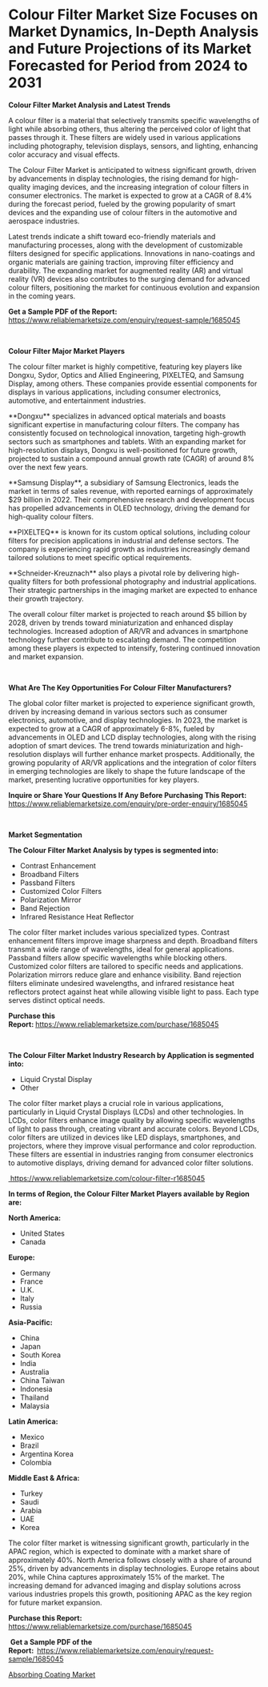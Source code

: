 <p><h1>Colour Filter Market Size Focuses on Market Dynamics, In-Depth Analysis and Future Projections of its Market Forecasted for Period from 2024 to 2031</h1></p><p><strong>Colour Filter Market Analysis and Latest Trends</strong></p>
<p><p>A colour filter is a material that selectively transmits specific wavelengths of light while absorbing others, thus altering the perceived color of light that passes through it. These filters are widely used in various applications including photography, television displays, sensors, and lighting, enhancing color accuracy and visual effects.</p><p>The Colour Filter Market is anticipated to witness significant growth, driven by advancements in display technologies, the rising demand for high-quality imaging devices, and the increasing integration of colour filters in consumer electronics. The market is expected to grow at a CAGR of 8.4% during the forecast period, fueled by the growing popularity of smart devices and the expanding use of colour filters in the automotive and aerospace industries.</p><p>Latest trends indicate a shift toward eco-friendly materials and manufacturing processes, along with the development of customizable filters designed for specific applications. Innovations in nano-coatings and organic materials are gaining traction, improving filter efficiency and durability. The expanding market for augmented reality (AR) and virtual reality (VR) devices also contributes to the surging demand for advanced colour filters, positioning the market for continuous evolution and expansion in the coming years.</p></p>
<p><strong>Get a Sample PDF of the Report:&nbsp;</strong> <a href="https://www.reliablemarketsize.com/enquiry/request-sample/1685045?utm_campaign=1952&utm_medium=2&utm_source=Github&utm_content=ia&utm_term=30122024&utm_id=colour-filter">https://www.reliablemarketsize.com/enquiry/request-sample/1685045</a></p>
<p>&nbsp;</p>
<p><strong>Colour Filter Major Market Players</strong></p>
<p><p>The colour filter market is highly competitive, featuring key players like Dongxu, Sydor, Optics and Allied Engineering, PIXELTEQ, and Samsung Display, among others. These companies provide essential components for displays in various applications, including consumer electronics, automotive, and entertainment industries.</p><p>**Dongxu** specializes in advanced optical materials and boasts significant expertise in manufacturing colour filters. The company has consistently focused on technological innovation, targeting high-growth sectors such as smartphones and tablets. With an expanding market for high-resolution displays, Dongxu is well-positioned for future growth, projected to sustain a compound annual growth rate (CAGR) of around 8% over the next few years.</p><p>**Samsung Display**, a subsidiary of Samsung Electronics, leads the market in terms of sales revenue, with reported earnings of approximately $29 billion in 2022. Their comprehensive research and development focus has propelled advancements in OLED technology, driving the demand for high-quality colour filters.</p><p>**PIXELTEQ** is known for its custom optical solutions, including colour filters for precision applications in industrial and defense sectors. The company is experiencing rapid growth as industries increasingly demand tailored solutions to meet specific optical requirements.</p><p>**Schneider-Kreuznach** also plays a pivotal role by delivering high-quality filters for both professional photography and industrial applications. Their strategic partnerships in the imaging market are expected to enhance their growth trajectory.</p><p>The overall colour filter market is projected to reach around $5 billion by 2028, driven by trends toward miniaturization and enhanced display technologies. Increased adoption of AR/VR and advances in smartphone technology further contribute to escalating demand. The competition among these players is expected to intensify, fostering continued innovation and market expansion.</p></p>
<p>&nbsp;</p>
<p><strong>What Are The Key Opportunities For Colour Filter Manufacturers?</strong></p>
<p><p>The global color filter market is projected to experience significant growth, driven by increasing demand in various sectors such as consumer electronics, automotive, and display technologies. In 2023, the market is expected to grow at a CAGR of approximately 6-8%, fueled by advancements in OLED and LCD display technologies, along with the rising adoption of smart devices. The trend towards miniaturization and high-resolution displays will further enhance market prospects. Additionally, the growing popularity of AR/VR applications and the integration of color filters in emerging technologies are likely to shape the future landscape of the market, presenting lucrative opportunities for key players.</p></p>
<p><strong>Inquire or Share Your Questions If Any Before Purchasing This Report:</strong> <a href="https://www.reliablemarketsize.com/enquiry/pre-order-enquiry/1685045?utm_campaign=1952&utm_medium=2&utm_source=Github&utm_content=ia&utm_term=30122024&utm_id=colour-filter">https://www.reliablemarketsize.com/enquiry/pre-order-enquiry/1685045</a></p>
<p>&nbsp;</p>
<p><strong>Market Segmentation</strong></p>
<p><strong>The Colour Filter Market Analysis by types is segmented into:</strong></p>
<p><ul><li>Contrast Enhancement</li><li>Broadband Filters</li><li>Passband Filters</li><li>Customized Color Filters</li><li>Polarization Mirror</li><li>Band Rejection</li><li>Infrared Resistance Heat Reflector</li></ul></p>
<p><p>The color filter market includes various specialized types. Contrast enhancement filters improve image sharpness and depth. Broadband filters transmit a wide range of wavelengths, ideal for general applications. Passband filters allow specific wavelengths while blocking others. Customized color filters are tailored to specific needs and applications. Polarization mirrors reduce glare and enhance visibility. Band rejection filters eliminate undesired wavelengths, and infrared resistance heat reflectors protect against heat while allowing visible light to pass. Each type serves distinct optical needs.</p></p>
<p><strong>Purchase this Report:&nbsp;</strong><a href="https://www.reliablemarketsize.com/purchase/1685045?utm_campaign=1952&utm_medium=2&utm_source=Github&utm_content=ia&utm_term=30122024&utm_id=colour-filter">https://www.reliablemarketsize.com/purchase/1685045</a></p>
<p>&nbsp;</p>
<p><strong>The Colour Filter Market Industry Research by Application is segmented into:</strong></p>
<p><ul><li>Liquid Crystal Display</li><li>Other</li></ul></p>
<p><p>The color filter market plays a crucial role in various applications, particularly in Liquid Crystal Displays (LCDs) and other technologies. In LCDs, color filters enhance image quality by allowing specific wavelengths of light to pass through, creating vibrant and accurate colors. Beyond LCDs, color filters are utilized in devices like LED displays, smartphones, and projectors, where they improve visual performance and color reproduction. These filters are essential in industries ranging from consumer electronics to automotive displays, driving demand for advanced color filter solutions.</p></p>
<p><a href="https://www.reliablemarketsize.com/colour-filter-r1685045?utm_campaign=1952&utm_medium=2&utm_source=Github&utm_content=ia&utm_term=30122024&utm_id=colour-filter">&nbsp;https://www.reliablemarketsize.com/colour-filter-r1685045</a></p>
<p><strong>In terms of Region, the Colour Filter Market Players available by Region are:</strong></p>
<p>
    <p> <strong> North America: </strong>
        <ul>
            <li>United States</li>
            <li>Canada</li>
        </ul>
        </p> 
    <p> <strong> Europe: </strong>
        <ul>
            <li>Germany</li>
            <li>France</li>
            <li>U.K.</li>
            <li>Italy</li>
            <li>Russia</li>
        </ul>
        </p> 
    <p> <strong> Asia-Pacific: </strong>
        <ul>
            <li>China</li>
            <li>Japan</li>
            <li>South Korea</li>
            <li>India</li>
            <li>Australia</li>
            <li>China Taiwan</li>
            <li>Indonesia</li>
            <li>Thailand</li>
            <li>Malaysia</li>
        </ul>
        </p> 
    <p> <strong> Latin America: </strong>
        <ul>
            <li>Mexico</li>
            <li>Brazil</li>
            <li>Argentina Korea</li>
            <li>Colombia</li>
        </ul>
        </p> 
    <p> <strong> Middle East & Africa: </strong>
        <ul>
            <li>Turkey</li>
            <li>Saudi</li>
            <li>Arabia</li>
            <li>UAE</li>
            <li>Korea</li>
        </ul>
    </p>
    </p>
<p><p>The color filter market is witnessing significant growth, particularly in the APAC region, which is expected to dominate with a market share of approximately 40%. North America follows closely with a share of around 25%, driven by advancements in display technologies. Europe retains about 20%, while China captures approximately 15% of the market. The increasing demand for advanced imaging and display solutions across various industries propels this growth, positioning APAC as the key region for future market expansion.</p></p>
<p><strong>Purchase this Report: </strong><a href="https://www.reliablemarketsize.com/purchase/1685045?utm_campaign=1952&utm_medium=2&utm_source=Github&utm_content=ia&utm_term=30122024&utm_id=colour-filter">https://www.reliablemarketsize.com/purchase/1685045</a></p>
<p>&nbsp;<strong>Get a Sample PDF of the Report:&nbsp;&nbsp;</strong><a href="https://www.reliablemarketsize.com/enquiry/request-sample/1685045?utm_campaign=1952&utm_medium=2&utm_source=Github&utm_content=ia&utm_term=30122024&utm_id=colour-filter">https://www.reliablemarketsize.com/enquiry/request-sample/1685045</a></p>
<p><strong></strong></p>
<p><p><a href="https://github.com/dringals/Market-Research-Report-List-6/blob/main/absorbing-coating-market.md?utm_campaign=1952&utm_medium=2&utm_source=Github&utm_content=ia&utm_term=30122024&utm_id=colour-filter">Absorbing Coating Market</a></p></p>